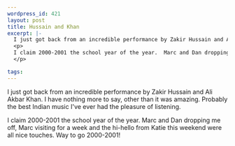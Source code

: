 ```yaml
--- 
wordpress_id: 421
layout: post
title: Hussain and Khan
excerpt: |-
  I just got back from an incredible performance by Zakir Hussain and Ali Akbar Khan.  I have nothing more to say, other than it was amazing.  Probably the best Indian music I've ever had the pleasure of listening.
  <p>
  I claim 2000-2001 the school year of the year.  Marc and Dan dropping me off, Marc visiting for a week and the hi-hello from Katie this weekend were all nice touches.  Way to go 2000-2001!
  </p>

tags: 
---
```


I just got back from an incredible performance by Zakir Hussain and Ali Akbar Khan.  I have nothing more to say, other than it was amazing.  Probably the best Indian music I've ever had the pleasure of listening.
<p>
I claim 2000-2001 the school year of the year.  Marc and Dan dropping me off, Marc visiting for a week and the hi-hello from Katie this weekend were all nice touches.  Way to go 2000-2001!
</p>

